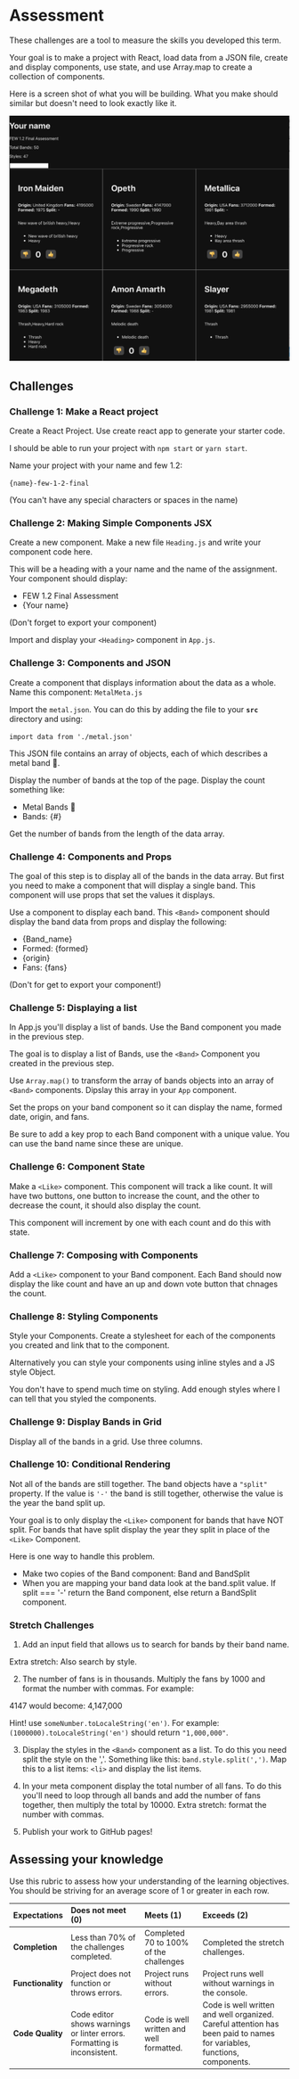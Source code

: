 # Assessment

These challenges are a tool to measure the skills you developed this term.  

Your goal is to make a project with React, load data from a JSON file, create and display components, use state, and use Array.map to create a collection of components.

Here is a screen shot of what you will be building. What you make should similar but doesn't need to look exactly like it. 

![Screen Shot](Screen-Shot.png)

## Challenges 

### Challenge 1: Make a React project

Create a React Project. Use create react app to generate your starter code. 

I should be able to run your project with `npm start` or `yarn start`.

Name your project with your name and few 1.2:

`{name}-few-1-2-final`

(You can't have any special characters or spaces in the name)

### Challenge 2: Making Simple Components JSX

Create a new component. Make a new file `Heading.js` and write your component code here. 

This will be a heading with a your name and the name of the assignment. Your component should display: 

- FEW 1.2 Final Assessment
- {Your name}

(Don't forget to export your component)

Import and display your `<Heading>` component in `App.js`.

### Challenge 3: Components and JSON

Create a component that displays information about the data as a whole. Name this component: `MetalMeta.js`

Import the `metal.json`. You can do this by adding the file to your **`src`** directory and using:

`import data from './metal.json'`

This JSON file contains an array of objects, each of which describes a metal band 🤘. 

Display the number of bands at the top of the page. Display the count something like:

- Metal Bands 🤘
- Bands: {#}

Get the number of bands from the length of the data array.

### Challenge 4: Components and Props

The goal of this step is to display all of the bands in the data array. But first you need to make a component that will display a single band. This component will use props that set the values it displays. 

Use a component to display each band. This `<Band>` component should display the band data from props and display the following: 

- {Band_name}
- Formed: {formed}
- {origin}
- Fans: {fans}

(Don't for get to export your component!)

### Challenge 5: Displaying a list

In App.js you'll display a list of bands. Use the Band component you made in the previous step. 

The goal is to display a list of Bands, use the `<Band>` Component you created in the previous step. 

Use `Array.map()` to transform the array of bands objects into an array of `<Band>` components. Dipslay this array in your `App` component.

Set the props on your band component so it can display the name, formed date, origin, and fans.

Be sure to add a key prop to each Band component with a unique value. You can use the band name since these are unique. 

### Challenge 6: Component State

Make a `<Like>` component. This component will track a like count. It will have two buttons, one button to increase the count, and the other to decrease the count, it should also display the count.

This component will increment by one with each count and do this with state.

### Challenge 7: Composing with Components

Add a `<Like>` component to your Band component. Each Band should now display the like count and have an up and down vote button that chnages the count.   

### Challenge 8: Styling Components

Style your Components. Create a stylesheet for each of the components you created and link that to the component.

Alternatively you can style your components using inline styles and a JS style Object.

You don't have to spend much time on styling. Add enough styles where I can tell that you styled the components.

### Challenge 9: Display Bands in Grid

Display all of the bands in a grid. Use three columns. 

### Challenge 10: Conditional Rendering

Not all of the bands are still together. The band objects have a `"split"` property. If the value is `'-'` the band is still together, otherwise the value is the year the band split up. 

Your goal is to only display the `<Like>` component for bands that have NOT split. For bands that have split display the year they split in place of the `<Like>` Component.

Here is one way to handle this problem. 

- Make two copies of the Band component: Band and BandSplit
- When you are mapping your band data look at the band.split value. If split === '-' return the Band component, else return a BandSplit component. 

### Stretch Challenges

1) Add an input field that allows us to search for bands by their band name. 

Extra stretch: Also search by style.

2) The number of fans is in thousands. Multiply the fans by 1000 and format the number with commas. For example: 

4147 would become: 4,147,000

Hint! use `someNumber.toLocaleString('en')`. For example: `(1000000).toLocaleString('en')` should return `"1,000,000"`.

3) Display the styles in the `<Band>` component as a list. To do this you need split the style on the ','. Something like this: `band.style.split(',')`. Map this to a list items: `<li>` and display the list items. 

4) In your meta component display the total number of all fans. To do this you'll need to loop through all bands and add the number of fans together, then multiply the total by 10000. Extra stretch: format the number with commas. 

5) Publish your work to GitHub pages! 

## Assessing your knowledge

Use this rubric to assess how your understanding of the learning objectives. You should be striving for an average score of 1 or greater in each row. 

| Expectations | Does not meet (0) | Meets (1) | Exceeds (2) |
|:-------------|:--------------|:-----|:---------|
| **Completion** | Less than 70% of the challenges completed. | Completed 70 to 100% of the challenges | Completed the stretch challenges. |
| **Functionality** | Project does not function or throws errors. | Project runs without errors. | Project runs well without warnings in the console. |
| **Code Quality** | Code editor shows warnings or linter errors. Formatting is inconsistent. | Code is well written and well formatted. | Code is well written and well organized. Careful attention has been paid to names for variables, functions, components. |
